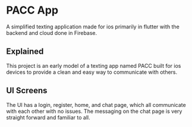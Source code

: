# PACC App

A simplified texting application made for ios primarily in flutter with the backend and cloud done in Firebase.

## Explained

This project is an early model of a texting app named PACC built for ios devices to provide a clean and easy way to communicate with others. 

## UI Screens

The UI has a login, register, home, and chat page, which all communicate with each other with no issues.
The messaging on the chat page is very straight forward and familiar to all.




